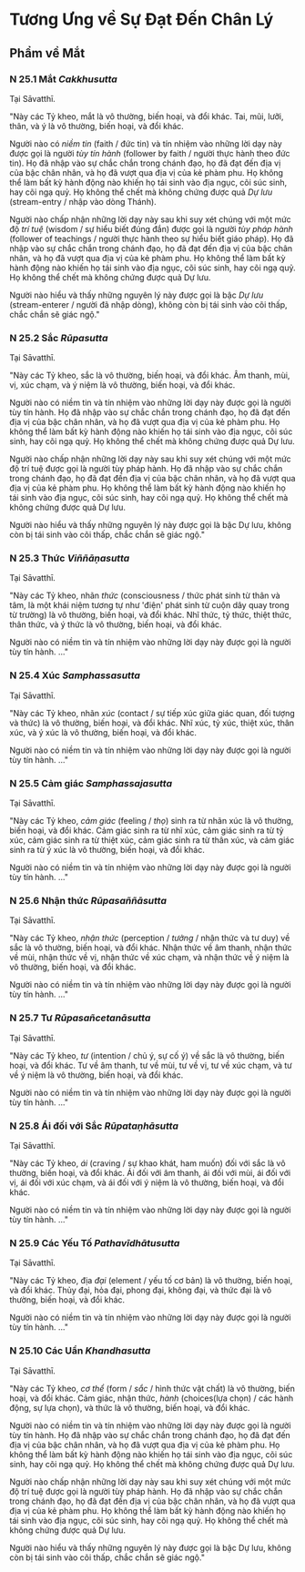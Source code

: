 # Tương Ưng về Sự Đạt Đến Chân Lý

<!--pg-->
## Phẩm về Mắt

### N 25.1 Mắt *Cakkhusutta*

Tại Sāvatthī.

"Này các Tỷ kheo, mắt là vô thường, biến hoại, và đổi khác. Tai, mũi, lưỡi, thân, và ý là vô thường, biến hoại, và đổi khác.

Người nào có *niềm tin* (faith / đức tin) và tín nhiệm vào những lời dạy này được gọi là người *tùy tín hành* (follower by faith / người thực hành theo đức tin). Họ đã nhập vào sự chắc chắn trong chánh đạo, họ đã đạt đến địa vị của bậc chân nhân, và họ đã vượt qua địa vị của kẻ phàm phu. Họ không thể làm bất kỳ hành động nào khiến họ tái sinh vào địa ngục, cõi súc sinh, hay cõi ngạ quỷ. Họ không thể chết mà không chứng được quả *Dự lưu* (stream-entry / nhập vào dòng Thánh).

Người nào chấp nhận những lời dạy này sau khi suy xét chúng với một mức độ *trí tuệ* (wisdom / sự hiểu biết đúng đắn) được gọi là người *tùy pháp hành* (follower of teachings / người thực hành theo sự hiểu biết giáo pháp). Họ đã nhập vào sự chắc chắn trong chánh đạo, họ đã đạt đến địa vị của bậc chân nhân, và họ đã vượt qua địa vị của kẻ phàm phu. Họ không thể làm bất kỳ hành động nào khiến họ tái sinh vào địa ngục, cõi súc sinh, hay cõi ngạ quỷ. Họ không thể chết mà không chứng được quả Dự lưu.

Người nào hiểu và thấy những nguyên lý này được gọi là bậc *Dự lưu* (stream-enterer / người đã nhập dòng), không còn bị tái sinh vào cõi thấp, chắc chắn sẽ giác ngộ."

<!--pg-->
### N 25.2 Sắc *Rūpasutta*

Tại Sāvatthī.

"Này các Tỷ kheo, sắc là vô thường, biến hoại, và đổi khác. Âm thanh, mùi, vị, xúc chạm, và ý niệm là vô thường, biến hoại, và đổi khác.

Người nào có niềm tin và tín nhiệm vào những lời dạy này được gọi là người tùy tín hành. Họ đã nhập vào sự chắc chắn trong chánh đạo, họ đã đạt đến địa vị của bậc chân nhân, và họ đã vượt qua địa vị của kẻ phàm phu. Họ không thể làm bất kỳ hành động nào khiến họ tái sinh vào địa ngục, cõi súc sinh, hay cõi ngạ quỷ. Họ không thể chết mà không chứng được quả Dự lưu.

Người nào chấp nhận những lời dạy này sau khi suy xét chúng với một mức độ trí tuệ được gọi là người tùy pháp hành. Họ đã nhập vào sự chắc chắn trong chánh đạo, họ đã đạt đến địa vị của bậc chân nhân, và họ đã vượt qua địa vị của kẻ phàm phu. Họ không thể làm bất kỳ hành động nào khiến họ tái sinh vào địa ngục, cõi súc sinh, hay cõi ngạ quỷ. Họ không thể chết mà không chứng được quả Dự lưu.

Người nào hiểu và thấy những nguyên lý này được gọi là bậc Dự lưu, không còn bị tái sinh vào cõi thấp, chắc chắn sẽ giác ngộ."

<!--pg-->
### N 25.3 Thức *Viññāṇasutta*

Tại Sāvatthī.

"Này các Tỷ kheo, nhãn *thức* (consciousness / thức phát sinh từ thân và tâm, là một khái niệm tương tự như 'điện' phát sinh từ cuộn dây quay trong từ trường) là vô thường, biến hoại, và đổi khác. Nhĩ thức, tỷ thức, thiệt thức, thân thức, và ý thức là vô thường, biến hoại, và đổi khác.

Người nào có niềm tin và tín nhiệm vào những lời dạy này được gọi là người tùy tín hành. ..."

<!--pg-->
### N 25.4 Xúc *Samphassasutta*

Tại Sāvatthī.

"Này các Tỷ kheo, nhãn *xúc* (contact / sự tiếp xúc giữa giác quan, đối tượng và thức) là vô thường, biến hoại, và đổi khác. Nhĩ xúc, tỷ xúc, thiệt xúc, thân xúc, và ý xúc là vô thường, biến hoại, và đổi khác.

Người nào có niềm tin và tín nhiệm vào những lời dạy này được gọi là người tùy tín hành. ..."

<!--pg-->
### N 25.5 Cảm giác *Samphassajasutta*

Tại Sāvatthī.

"Này các Tỷ kheo, *cảm giác* (feeling / *thọ*) sinh ra từ nhãn xúc là vô thường, biến hoại, và đổi khác. Cảm giác sinh ra từ nhĩ xúc, cảm giác sinh ra từ tỷ xúc, cảm giác sinh ra từ thiệt xúc, cảm giác sinh ra từ thân xúc, và cảm giác sinh ra từ ý xúc là vô thường, biến hoại, và đổi khác.

Người nào có niềm tin và tín nhiệm vào những lời dạy này được gọi là người tùy tín hành. ..."

<!--pg-->
### N 25.6 Nhận thức *Rūpasaññāsutta*

Tại Sāvatthī.

"Này các Tỷ kheo, *nhận thức* (perception / *tưởng* / nhận thức và tư duy) về sắc là vô thường, biến hoại, và đổi khác. Nhận thức về âm thanh, nhận thức về mùi, nhận thức về vị, nhận thức về xúc chạm, và nhận thức về ý niệm là vô thường, biến hoại, và đổi khác.

Người nào có niềm tin và tín nhiệm vào những lời dạy này được gọi là người tùy tín hành. ..."

<!--pg-->
### N 25.7 Tư *Rūpasañcetanāsutta*

Tại Sāvatthī.

"Này các Tỷ kheo, *tư* (intention / chủ ý, sự cố ý) về sắc là vô thường, biến hoại, và đổi khác. Tư về âm thanh, tư về mùi, tư về vị, tư về xúc chạm, và tư về ý niệm là vô thường, biến hoại, và đổi khác.

Người nào có niềm tin và tín nhiệm vào những lời dạy này được gọi là người tùy tín hành. ..."

<!--pg-->
### N 25.8 Ái đối với Sắc *Rūpataṇhāsutta*

Tại Sāvatthī.

"Này các Tỷ kheo, *ái* (craving / sự khao khát, ham muốn) đối với sắc là vô thường, biến hoại, và đổi khác. Ái đối với âm thanh, ái đối với mùi, ái đối với vị, ái đối với xúc chạm, và ái đối với ý niệm là vô thường, biến hoại, và đổi khác.

Người nào có niềm tin và tín nhiệm vào những lời dạy này được gọi là người tùy tín hành. ..."

<!--pg-->
### N 25.9 Các Yếu Tố *Pathavīdhātusutta*

Tại Sāvatthī.

"Này các Tỷ kheo, địa *đại* (element / yếu tố cơ bản) là vô thường, biến hoại, và đổi khác. Thủy đại, hỏa đại, phong đại, không đại, và thức đại là vô thường, biến hoại, và đổi khác.

Người nào có niềm tin và tín nhiệm vào những lời dạy này được gọi là người tùy tín hành. ..."

<!--pg-->
### N 25.10 Các Uẩn *Khandhasutta*

Tại Sāvatthī.

"Này các Tỷ kheo, *cơ thể* (form / *sắc* / hình thức vật chất) là vô thường, biến hoại, và đổi khác. Cảm giác, nhận thức, *hành* (choices(lựa chọn) / các hành động, sự lựa chọn), và thức là vô thường, biến hoại, và đổi khác.

Người nào có niềm tin và tín nhiệm vào những lời dạy này được gọi là người tùy tín hành. Họ đã nhập vào sự chắc chắn trong chánh đạo, họ đã đạt đến địa vị của bậc chân nhân, và họ đã vượt qua địa vị của kẻ phàm phu. Họ không thể làm bất kỳ hành động nào khiến họ tái sinh vào địa ngục, cõi súc sinh, hay cõi ngạ quỷ. Họ không thể chết mà không chứng được quả Dự lưu.

Người nào chấp nhận những lời dạy này sau khi suy xét chúng với một mức độ trí tuệ được gọi là người tùy pháp hành. Họ đã nhập vào sự chắc chắn trong chánh đạo, họ đã đạt đến địa vị của bậc chân nhân, và họ đã vượt qua địa vị của kẻ phàm phu. Họ không thể làm bất kỳ hành động nào khiến họ tái sinh vào địa ngục, cõi súc sinh, hay cõi ngạ quỷ. Họ không thể chết mà không chứng được quả Dự lưu.

Người nào hiểu và thấy những nguyên lý này được gọi là bậc Dự lưu, không còn bị tái sinh vào cõi thấp, chắc chắn sẽ giác ngộ."